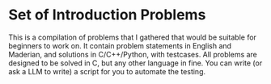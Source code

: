 # Set of Introduction Problems

This is a compilation of problems that I gathered that would be suitable for beginners to work on. It contain problem statements in English and Maderian, and solutions in C/C++/Python, with testcases. All problems are designed to be solved in C, but any other language in fine. You can write (or ask a LLM to write) a script for you to automate the testing.
